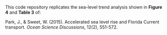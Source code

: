 This code repository replicates the sea-level trend analysis shown in **Figure 4** and **Table 3** of:

Park, J., & Sweet, W. (2015). Accelerated sea level rise and Florida Current transport. _Ocean Science Discussions_, 12(2), 551-572.